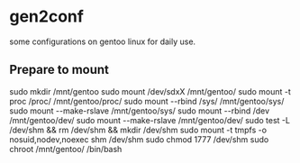 # gen2conf
some configurations on gentoo linux for daily use. 

## Prepare to mount 
sudo mkdir /mnt/gentoo
sudo mount /dev/sdxX /mnt/gentoo/
sudo mount -t proc /proc/ /mnt/gentoo/proc/
sudo mount --rbind /sys/ /mnt/gentoo/sys/
sudo mount --make-rslave /mnt/gentoo/sys/
sudo mount --rbind /dev /mnt/gentoo/dev/
sudo mount --make-rslave /mnt/gentoo/dev/
sudo test -L /dev/shm && rm /dev/shm && mkdir /dev/shm 
sudo mount -t tmpfs -o nosuid,nodev,noexec shm /dev/shm
sudo chmod 1777 /dev/shm
sudo chroot /mnt/gentoo/ /bin/bash

